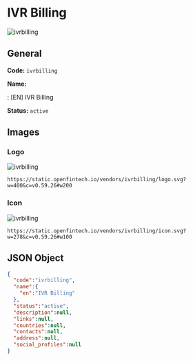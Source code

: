 
# IVR Billing 
![ivrbilling](https://static.openfintech.io/vendors/ivrbilling/logo.svg?w=400&c=v0.59.26#w200)  

## General 
 
**Code:** `ivrbilling` 
 
**Name:** 
 
:	[EN] IVR Billing 
 
**Status:** `active` 
 

## Images 

### Logo 
 
![ivrbilling](https://static.openfintech.io/vendors/ivrbilling/logo.svg?w=400&c=v0.59.26#w200)  

```
https://static.openfintech.io/vendors/ivrbilling/logo.svg?w=400&c=v0.59.26#w200
```  

### Icon 
 
![ivrbilling](https://static.openfintech.io/vendors/ivrbilling/icon.svg?w=278&c=v0.59.26#w100)  

```
https://static.openfintech.io/vendors/ivrbilling/icon.svg?w=278&c=v0.59.26#w100
```  

## JSON Object 

```json
{
  "code":"ivrbilling",
  "name":{
    "en":"IVR Billing"
  },
  "status":"active",
  "description":null,
  "links":null,
  "countries":null,
  "contacts":null,
  "address":null,
  "social_profiles":null
}
```  

